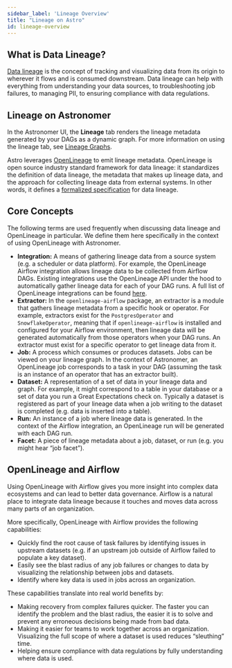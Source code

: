 ```yaml
---
sidebar_label: 'Lineage Overview'
title: "Lineage on Astro"
id: lineage-overview
---
```


## What is Data Lineage?

[Data lineage](https://en.wikipedia.org/wiki/Data_lineage) is the concept of tracking and visualizing data from its origin to wherever it flows and is consumed downstream. Data lineage can help with everything from understanding your data sources, to troubleshooting job failures, to managing PII, to ensuring compliance with data regulations.

## Lineage on Astronomer

In the Astronomer UI, the **Lineage** tab renders the lineage metadata generated by your DAGs as a dynamic graph. For more information on using the lineage tab, see [Lineage Graphs](https://www.notion.so/astronomerio/lineage-graph.md).

Astro leverages [OpenLineage](https://openlineage.io/) to emit lineage metadata. OpenLineage is open source industry standard framework for data lineage: it standardizes the definition of data lineage, the metadata that makes up lineage data, and the approach for collecting lineage data from external systems. In other words, it defines a [formalized specification](https://github.com/OpenLineage/OpenLineage/blob/main/spec/OpenLineage.md) for data lineage.

## Core Concepts

The following terms are used frequently when discussing data lineage and OpenLineage in particular. We define them here specifically in the context of using OpenLineage with Astronomer.

- **Integration:** A means of gathering lineage data from a source system (e.g. a scheduler or data platform). For example, the OpenLineage Airflow integration allows lineage data to be collected from Airflow DAGs. Existing integrations use the OpenLineage API under the hood to automatically gather lineage data for each of your DAG runs. A full list of OpenLineage integrations can be found [here](https://openlineage.io/integration).
- **Extractor:** In the `openlineage-airflow` package, an extractor is a module that gathers lineage metadata from a specific hook or operator. For example, extractors exist for the `PostgresOperator` and `SnowflakeOperator`, meaning that if `openlineage-airflow` is installed and configured for your Airflow environment, then lineage data will be generated automatically from those operators when your DAG runs. An extractor must exist for a specific operator to get lineage data from it.
- **Job:** A process which consumes or produces datasets. Jobs can be viewed on your lineage graph. In the context of Astronomer, an OpenLineage job corresponds to a task in your DAG (assuming the task is an instance of an operator that has an extractor built).
- **Dataset:** A representation of a set of data in your lineage data and graph. For example, it might correspond to a table in your database or a set of data you run a Great Expectations check on. Typically a dataset is registered as part of your lineage data when a job writing to the dataset is completed (e.g. data is inserted into a table).
- **Run:** An instance of a job where lineage data is generated. In the context of the Airflow integration, an OpenLineage run will be generated with each DAG run.
- **Facet:** A piece of lineage metadata about a job, dataset, or run (e.g. you might hear “job facet”).

## OpenLineage and Airflow

Using OpenLineage with Airflow gives you more insight into complex data ecosystems and can lead to better data governance. Airflow is a natural place to integrate data lineage because it touches and moves data across many parts of an organization.

More specifically, OpenLineage with Airflow provides the following capabilities:

- Quickly find the root cause of task failures by identifying issues in upstream datasets (e.g. if an upstream job outside of Airflow failed to populate a key dataset).
- Easily see the blast radius of any job failures or changes to data by visualizing the relationship between jobs and datasets.
- Identify where key data is used in jobs across an organization.

These capabilities translate into real world benefits by:

- Making recovery from complex failures quicker. The faster you can identify the problem and the blast radius, the easier it is to solve and prevent any erroneous decisions being made from bad data.
- Making it easier for teams to work together across an organization. Visualizing the full scope of where a dataset is used reduces “sleuthing” time.
- Helping ensure compliance with data regulations by fully understanding where data is used.
